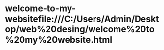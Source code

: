 # welcome-to-my-websitefile:///C:/Users/Admin/Desktop/web%20desing/welcome%20to%20my%20website.html
